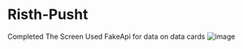 # Risth-Pusht
Completed The Screen Used FakeApi for data on data cards
![image](https://user-images.githubusercontent.com/66847858/148107963-0705d4c4-15e7-4325-b254-ee735290e170.png)

